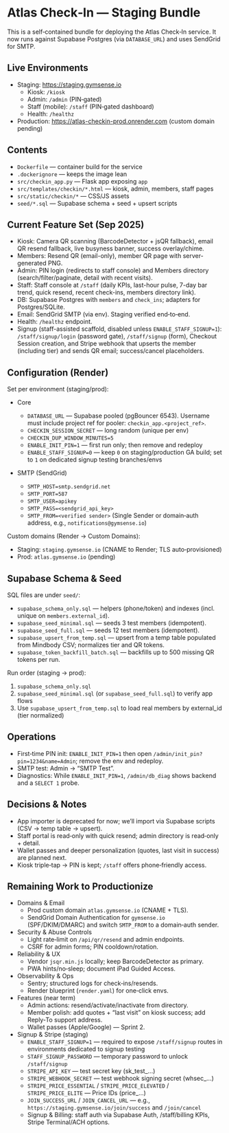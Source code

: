 # Atlas Check‑In — Staging Bundle

This is a self‑contained bundle for deploying the Atlas Check‑In service. It now runs against Supabase Postgres (via `DATABASE_URL`) and uses SendGrid for SMTP.

## Live Environments
- Staging: https://staging.gymsense.io
  - Kiosk: `/kiosk`
  - Admin: `/admin` (PIN‑gated)
  - Staff (mobile): `/staff` (PIN‑gated dashboard)
  - Health: `/healthz`
- Production: https://atlas-checkin-prod.onrender.com (custom domain pending)

## Contents
- `Dockerfile` — container build for the service
- `.dockerignore` — keeps the image lean
- `src/checkin_app.py` — Flask app exposing `app`
- `src/templates/checkin/*.html` — kiosk, admin, members, staff pages
- `src/static/checkin/*` — CSS/JS assets
- `seed/*.sql` — Supabase schema + seed + upsert scripts

## Current Feature Set (Sep 2025)
- Kiosk: Camera QR scanning (BarcodeDetector + jsQR fallback), email QR resend fallback, live busyness banner, success overlay/chime.
- Members: Resend QR (email-only), member QR page with server-generated PNG.
- Admin: PIN login (redirects to staff console) and Members directory (search/filter/paginate, detail with recent visits).
- Staff: Staff console at `/staff` (daily KPIs, last-hour pulse, 7-day bar trend, quick resend, recent check-ins, members directory link).
- DB: Supabase Postgres with `members` and `check_ins`; adapters for Postgres/SQLite.
- Email: SendGrid SMTP (via env). Staging verified end‑to‑end.
- Health: `/healthz` endpoint.
- Signup (staff-assisted scaffold, disabled unless `ENABLE_STAFF_SIGNUP=1`): `/staff/signup/login` (password gate), `/staff/signup` (form), Checkout Session creation, and Stripe webhook that upserts the member (including tier) and sends QR email; success/cancel placeholders.

## Configuration (Render)
Set per environment (staging/prod):

- Core
  - `DATABASE_URL` — Supabase pooled (pgBouncer 6543). Username must include project ref for pooler: `checkin_app.<project_ref>`.
  - `CHECKIN_SESSION_SECRET` — long random (unique per env)
  - `CHECKIN_DUP_WINDOW_MINUTES=5`
  - `ENABLE_INIT_PIN=1` — first run only; then remove and redeploy
  - `ENABLE_STAFF_SIGNUP=0` — keep `0` on staging/production GA build; set to `1` on dedicated signup testing branches/envs

- SMTP (SendGrid)
  - `SMTP_HOST=smtp.sendgrid.net`
  - `SMTP_PORT=587`
  - `SMTP_USER=apikey`
  - `SMTP_PASS=<sendgrid_api_key>`
  - `SMTP_FROM=<verified sender>` (Single Sender or domain‑auth address, e.g., `notifications@gymsense.io`)

Custom domains (Render → Custom Domains):
- Staging: `staging.gymsense.io` (CNAME to Render; TLS auto‑provisioned)
- Prod: `atlas.gymsense.io` (pending)

## Supabase Schema & Seed
SQL files are under `seed/`:
- `supabase_schema_only.sql` — helpers (phone/token) and indexes (incl. unique on `members.external_id`).
- `supabase_seed_minimal.sql` — seeds 3 test members (idempotent).
- `supabase_seed_full.sql` — seeds 12 test members (idempotent).
- `supabase_upsert_from_temp.sql` — upsert from a temp table populated from Mindbody CSV; normalizes tier and QR tokens.
- `supabase_token_backfill_batch.sql` — backfills up to 500 missing QR tokens per run.

Run order (staging → prod):
1) `supabase_schema_only.sql`
2) `supabase_seed_minimal.sql` (or `supabase_seed_full.sql`) to verify app flows
3) Use `supabase_upsert_from_temp.sql` to load real members by external_id (tier normalized)

## Operations
- First‑time PIN init: `ENABLE_INIT_PIN=1` then open `/admin/init_pin?pin=1234&name=Admin`; remove the env and redeploy.
- SMTP test: Admin → “SMTP Test”.
- Diagnostics: While `ENABLE_INIT_PIN=1`, `/admin/db_diag` shows backend and a `SELECT 1` probe.

## Decisions & Notes
- App importer is deprecated for now; we’ll import via Supabase scripts (CSV → temp table → upsert).
- Staff portal is read‑only with quick resend; admin directory is read‑only + detail.
- Wallet passes and deeper personalization (quotes, last visit in success) are planned next.
- Kiosk triple‑tap → PIN is kept; `/staff` offers phone‑friendly access.

## Remaining Work to Productionize
- Domains & Email
  - Prod custom domain `atlas.gymsense.io` (CNAME + TLS).
  - SendGrid Domain Authentication for `gymsense.io` (SPF/DKIM/DMARC) and switch `SMTP_FROM` to a domain‑auth sender.
- Security & Abuse Controls
  - Light rate‑limit on `/api/qr/resend` and admin endpoints.
  - CSRF for admin forms; PIN cooldown/rotation.
- Reliability & UX
  - Vendor `jsqr.min.js` locally; keep BarcodeDetector as primary.
  - PWA hints/no‑sleep; document iPad Guided Access.
- Observability & Ops
  - Sentry; structured logs for check‑ins/resends.
  - Render blueprint (`render.yaml`) for one‑click envs.
- Features (near term)
  - Admin actions: resend/activate/inactivate from directory.
  - Member polish: add quotes + “last visit” on kiosk success; add Reply‑To support address.
  - Wallet passes (Apple/Google) — Sprint 2.
- Signup & Stripe (staging)
  - `ENABLE_STAFF_SIGNUP=1` — required to expose `/staff/signup` routes in environments dedicated to signup testing
  - `STAFF_SIGNUP_PASSWORD` — temporary password to unlock `/staff/signup`
  - `STRIPE_API_KEY` — test secret key (sk_test_...)
  - `STRIPE_WEBHOOK_SECRET` — test webhook signing secret (whsec_...)
  - `STRIPE_PRICE_ESSENTIAL` / `STRIPE_PRICE_ELEVATED` / `STRIPE_PRICE_ELITE` — Price IDs (price_...)
  - `JOIN_SUCCESS_URL` / `JOIN_CANCEL_URL` — e.g., `https://staging.gymsense.io/join/success` and `/join/cancel`
  - Signup & Billing: staff auth via Supabase Auth, /staff/billing KPIs, Stripe Terminal/ACH options.
